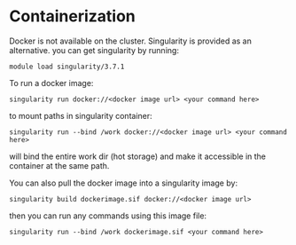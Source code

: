 # Containerization


Docker is not available on the cluster. Singularity is provided as an alternative. you can get singularity by running:
```
module load singularity/3.7.1
```

To run a docker image:
```
singularity run docker://<docker image url> <your command here>
```


to mount paths in singularity container:
```
singularity run --bind /work docker://<docker image url> <your command here>
```
will bind the entire work dir (hot storage) and make it accessible in the container at the same path.


You can also pull the docker image into a singularity image by:
```
singularity build dockerimage.sif docker://<docker image url>
```

then you can run any commands using this image file:
```
singularity run --bind /work dockerimage.sif <your command here>
```